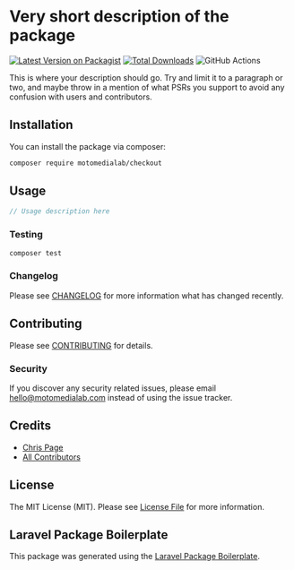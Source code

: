 # Very short description of the package

[![Latest Version on Packagist](https://img.shields.io/packagist/v/motomedialab/checkout.svg?style=flat-square)](https://packagist.org/packages/motomedialab/checkout)
[![Total Downloads](https://img.shields.io/packagist/dt/motomedialab/checkout.svg?style=flat-square)](https://packagist.org/packages/motomedialab/checkout)
![GitHub Actions](https://github.com/motomedialab/checkout/actions/workflows/main.yml/badge.svg)

This is where your description should go. Try and limit it to a paragraph or two, and maybe throw in a mention of what PSRs you support to avoid any confusion with users and contributors.

## Installation

You can install the package via composer:

```bash
composer require motomedialab/checkout
```

## Usage

```php
// Usage description here
```

### Testing

```bash
composer test
```

### Changelog

Please see [CHANGELOG](CHANGELOG.md) for more information what has changed recently.

## Contributing

Please see [CONTRIBUTING](CONTRIBUTING.md) for details.

### Security

If you discover any security related issues, please email hello@motomedialab.com instead of using the issue tracker.

## Credits

-   [Chris Page](https://github.com/motomedialab)
-   [All Contributors](../../contributors)

## License

The MIT License (MIT). Please see [License File](LICENSE.md) for more information.

## Laravel Package Boilerplate

This package was generated using the [Laravel Package Boilerplate](https://laravelpackageboilerplate.com).
